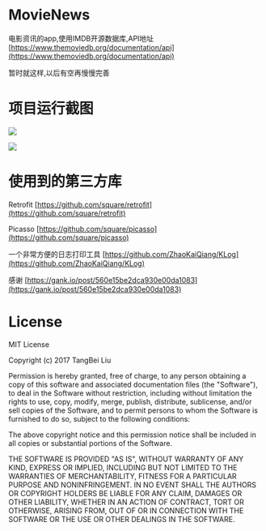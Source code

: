 # MovieNews
电影资讯的app,使用IMDB开源数据库,API地址[https://www.themoviedb.org/documentation/api](https://www.themoviedb.org/documentation/api)

暂时就这样,以后有空再慢慢完善

# 项目运行截图 #

![](https://i.imgur.com/t2WOWT7.png)


![](https://i.imgur.com/QO0pVXa.png)


# 使用到的第三方库 #

Retrofit [https://github.com/square/retrofit](https://github.com/square/retrofit)

Picasso [https://github.com/square/picasso](https://github.com/square/picasso)

一个非常方便的日志打印工具  [https://github.com/ZhaoKaiQiang/KLog](https://github.com/ZhaoKaiQiang/KLog)

感谢 [https://gank.io/post/560e15be2dca930e00da1083](https://gank.io/post/560e15be2dca930e00da1083)

# License #


MIT License

Copyright (c) 2017 TangBei Liu

Permission is hereby granted, free of charge, to any person obtaining a copy
of this software and associated documentation files (the "Software"), to deal
in the Software without restriction, including without limitation the rights
to use, copy, modify, merge, publish, distribute, sublicense, and/or sell
copies of the Software, and to permit persons to whom the Software is
furnished to do so, subject to the following conditions:

The above copyright notice and this permission notice shall be included in all
copies or substantial portions of the Software.

THE SOFTWARE IS PROVIDED "AS IS", WITHOUT WARRANTY OF ANY KIND, EXPRESS OR
IMPLIED, INCLUDING BUT NOT LIMITED TO THE WARRANTIES OF MERCHANTABILITY,
FITNESS FOR A PARTICULAR PURPOSE AND NONINFRINGEMENT. IN NO EVENT SHALL THE
AUTHORS OR COPYRIGHT HOLDERS BE LIABLE FOR ANY CLAIM, DAMAGES OR OTHER
LIABILITY, WHETHER IN AN ACTION OF CONTRACT, TORT OR OTHERWISE, ARISING FROM,
OUT OF OR IN CONNECTION WITH THE SOFTWARE OR THE USE OR OTHER DEALINGS IN THE
SOFTWARE.